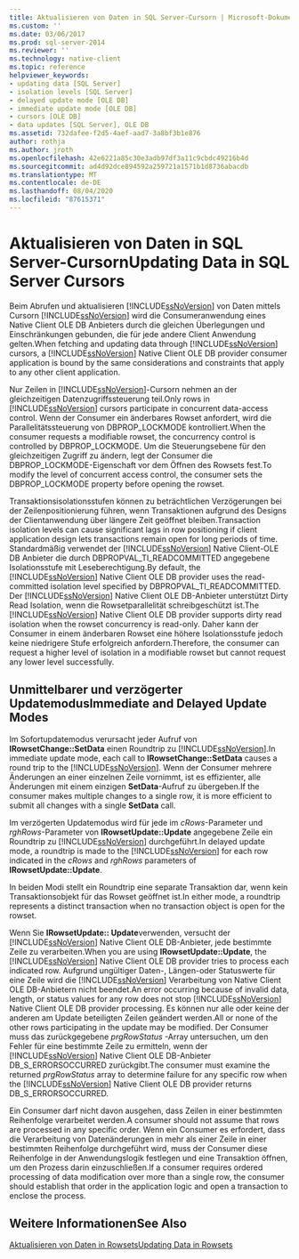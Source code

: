 ```yaml
---
title: Aktualisieren von Daten in SQL Server-Cursorn | Microsoft-Dokumentation
ms.custom: ''
ms.date: 03/06/2017
ms.prod: sql-server-2014
ms.reviewer: ''
ms.technology: native-client
ms.topic: reference
helpviewer_keywords:
- updating data [SQL Server]
- isolation levels [SQL Server]
- delayed update mode [OLE DB]
- immediate update mode [OLE DB]
- cursors [OLE DB]
- data updates [SQL Server], OLE DB
ms.assetid: 732dafee-f2d5-4aef-aad7-3a8bf3b1e876
author: rothja
ms.author: jroth
ms.openlocfilehash: 42e6221a85c30e3adb97df3a11c9cbdc49216b4d
ms.sourcegitcommit: ad4d92dce894592a259721a1571b1d8736abacdb
ms.translationtype: MT
ms.contentlocale: de-DE
ms.lasthandoff: 08/04/2020
ms.locfileid: "87615371"
---
```

# <a name="updating-data-in-sql-server-cursors"></a><span data-ttu-id="f7c2e-102">Aktualisieren von Daten in SQL Server-Cursorn</span><span class="sxs-lookup"><span data-stu-id="f7c2e-102">Updating Data in SQL Server Cursors</span></span>
  <span data-ttu-id="f7c2e-103">Beim Abrufen und aktualisieren [!INCLUDE[ssNoVersion](../../includes/ssnoversion-md.md)] von Daten mittels Cursorn [!INCLUDE[ssNoVersion](../../includes/ssnoversion-md.md)] wird die Consumeranwendung eines Native Client OLE DB Anbieters durch die gleichen Überlegungen und Einschränkungen gebunden, die für jede andere Client Anwendung gelten.</span><span class="sxs-lookup"><span data-stu-id="f7c2e-103">When fetching and updating data through [!INCLUDE[ssNoVersion](../../includes/ssnoversion-md.md)] cursors, a [!INCLUDE[ssNoVersion](../../includes/ssnoversion-md.md)] Native Client OLE DB provider consumer application is bound by the same considerations and constraints that apply to any other client application.</span></span>  
  
 <span data-ttu-id="f7c2e-104">Nur Zeilen in [!INCLUDE[ssNoVersion](../../includes/ssnoversion-md.md)]-Cursorn nehmen an der gleichzeitigen Datenzugriffssteuerung teil.</span><span class="sxs-lookup"><span data-stu-id="f7c2e-104">Only rows in [!INCLUDE[ssNoVersion](../../includes/ssnoversion-md.md)] cursors participate in concurrent data-access control.</span></span> <span data-ttu-id="f7c2e-105">Wenn der Consumer ein änderbares Rowset anfordert, wird die Parallelitätssteuerung von DBPROP_LOCKMODE kontrolliert.</span><span class="sxs-lookup"><span data-stu-id="f7c2e-105">When the consumer requests a modifiable rowset, the concurrency control is controlled by DBPROP_LOCKMODE.</span></span> <span data-ttu-id="f7c2e-106">Um die Steuerungsebene für den gleichzeitigen Zugriff zu ändern, legt der Consumer die DBPROP_LOCKMODE-Eigenschaft vor dem Öffnen des Rowsets fest.</span><span class="sxs-lookup"><span data-stu-id="f7c2e-106">To modify the level of concurrent access control, the consumer sets the DBPROP_LOCKMODE property before opening the rowset.</span></span>  
  
 <span data-ttu-id="f7c2e-107">Transaktionsisolationsstufen können zu beträchtlichen Verzögerungen bei der Zeilenpositionierung führen, wenn Transaktionen aufgrund des Designs der Clientanwendung über längere Zeit geöffnet bleiben.</span><span class="sxs-lookup"><span data-stu-id="f7c2e-107">Transaction isolation levels can cause significant lags in row positioning if client application design lets transactions remain open for long periods of time.</span></span> <span data-ttu-id="f7c2e-108">Standardmäßig verwendet der [!INCLUDE[ssNoVersion](../../includes/ssnoversion-md.md)] Native Client-OLE DB Anbieter die durch DBPROPVAL_TI_READCOMMITTED angegebene Isolationsstufe mit Leseberechtigung.</span><span class="sxs-lookup"><span data-stu-id="f7c2e-108">By default, the [!INCLUDE[ssNoVersion](../../includes/ssnoversion-md.md)] Native Client OLE DB provider uses the read-committed isolation level specified by DBPROPVAL_TI_READCOMMITTED.</span></span> <span data-ttu-id="f7c2e-109">Der [!INCLUDE[ssNoVersion](../../includes/ssnoversion-md.md)] Native Client OLE DB-Anbieter unterstützt Dirty Read Isolation, wenn die Rowsetparallelität schreibgeschützt ist.</span><span class="sxs-lookup"><span data-stu-id="f7c2e-109">The [!INCLUDE[ssNoVersion](../../includes/ssnoversion-md.md)] Native Client OLE DB provider supports dirty read isolation when the rowset concurrency is read-only.</span></span> <span data-ttu-id="f7c2e-110">Daher kann der Consumer in einem änderbaren Rowset eine höhere Isolationsstufe jedoch keine niedrigere Stufe erfolgreich anfordern.</span><span class="sxs-lookup"><span data-stu-id="f7c2e-110">Therefore, the consumer can request a higher level of isolation in a modifiable rowset but cannot request any lower level successfully.</span></span>  
  
## <a name="immediate-and-delayed-update-modes"></a><span data-ttu-id="f7c2e-111">Unmittelbarer und verzögerter Updatemodus</span><span class="sxs-lookup"><span data-stu-id="f7c2e-111">Immediate and Delayed Update Modes</span></span>  
 <span data-ttu-id="f7c2e-112">Im Sofortupdatemodus verursacht jeder Aufruf von **IRowsetChange::SetData** einen Roundtrip zu [!INCLUDE[ssNoVersion](../../includes/ssnoversion-md.md)].</span><span class="sxs-lookup"><span data-stu-id="f7c2e-112">In immediate update mode, each call to **IRowsetChange::SetData** causes a round trip to the [!INCLUDE[ssNoVersion](../../includes/ssnoversion-md.md)].</span></span> <span data-ttu-id="f7c2e-113">Wenn der Consumer mehrere Änderungen an einer einzelnen Zeile vornimmt, ist es effizienter, alle Änderungen mit einem einzigen **SetData**-Aufruf zu übergeben.</span><span class="sxs-lookup"><span data-stu-id="f7c2e-113">If the consumer makes multiple changes to a single row, it is more efficient to submit all changes with a single **SetData** call.</span></span>  
  
 <span data-ttu-id="f7c2e-114">Im verzögerten Updatemodus wird für jede im *cRows*-Parameter und *rghRows*-Parameter von **IRowsetUpdate::Update** angegebene Zeile ein Roundtrip zu [!INCLUDE[ssNoVersion](../../includes/ssnoversion-md.md)] durchgeführt.</span><span class="sxs-lookup"><span data-stu-id="f7c2e-114">In delayed update mode, a roundtrip is made to the [!INCLUDE[ssNoVersion](../../includes/ssnoversion-md.md)] for each row indicated in the *cRows* and *rghRows* parameters of **IRowsetUpdate::Update**.</span></span>  
  
 <span data-ttu-id="f7c2e-115">In beiden Modi stellt ein Roundtrip eine separate Transaktion dar, wenn kein Transaktionsobjekt für das Rowset geöffnet ist.</span><span class="sxs-lookup"><span data-stu-id="f7c2e-115">In either mode, a roundtrip represents a distinct transaction when no transaction object is open for the rowset.</span></span>  
  
 <span data-ttu-id="f7c2e-116">Wenn Sie **IRowsetUpdate:: Update**verwenden, versucht der [!INCLUDE[ssNoVersion](../../includes/ssnoversion-md.md)] Native Client OLE DB-Anbieter, jede bestimmte Zeile zu verarbeiten.</span><span class="sxs-lookup"><span data-stu-id="f7c2e-116">When you are using **IRowsetUpdate::Update**, the [!INCLUDE[ssNoVersion](../../includes/ssnoversion-md.md)] Native Client OLE DB provider tries to process each indicated row.</span></span> <span data-ttu-id="f7c2e-117">Aufgrund ungültiger Daten-, Längen-oder Statuswerte für eine Zeile wird die [!INCLUDE[ssNoVersion](../../includes/ssnoversion-md.md)] Verarbeitung von Native Client OLE DB-Anbietern nicht beendet.</span><span class="sxs-lookup"><span data-stu-id="f7c2e-117">An error occurring because of invalid data, length, or status values for any row does not stop [!INCLUDE[ssNoVersion](../../includes/ssnoversion-md.md)] Native Client OLE DB provider processing.</span></span> <span data-ttu-id="f7c2e-118">Es können nur alle oder keine der anderen am Update beteiligten Zeilen geändert werden.</span><span class="sxs-lookup"><span data-stu-id="f7c2e-118">All or none of the other rows participating in the update may be modified.</span></span> <span data-ttu-id="f7c2e-119">Der Consumer muss das zurückgegebene *prgRowStatus* -Array untersuchen, um den Fehler für eine bestimmte Zeile zu ermitteln, wenn der [!INCLUDE[ssNoVersion](../../includes/ssnoversion-md.md)] Native Client OLE DB-Anbieter DB_S_ERRORSOCCURRED zurückgibt.</span><span class="sxs-lookup"><span data-stu-id="f7c2e-119">The consumer must examine the returned *prgRowStatus* array to determine failure for any specific row when the [!INCLUDE[ssNoVersion](../../includes/ssnoversion-md.md)] Native Client OLE DB provider returns DB_S_ERRORSOCCURRED.</span></span>  
  
 <span data-ttu-id="f7c2e-120">Ein Consumer darf nicht davon ausgehen, dass Zeilen in einer bestimmten Reihenfolge verarbeitet werden.</span><span class="sxs-lookup"><span data-stu-id="f7c2e-120">A consumer should not assume that rows are processed in any specific order.</span></span> <span data-ttu-id="f7c2e-121">Wenn ein Consumer es erfordert, dass die Verarbeitung von Datenänderungen in mehr als einer Zeile in einer bestimmten Reihenfolge durchgeführt wird, muss der Consumer diese Reihenfolge in der Anwendungslogik festlegen und eine Transaktion öffnen, um den Prozess darin einzuschließen.</span><span class="sxs-lookup"><span data-stu-id="f7c2e-121">If a consumer requires ordered processing of data modification over more than a single row, the consumer should establish that order in the application logic and open a transaction to enclose the process.</span></span>  
  
## <a name="see-also"></a><span data-ttu-id="f7c2e-122">Weitere Informationen</span><span class="sxs-lookup"><span data-stu-id="f7c2e-122">See Also</span></span>  
 [<span data-ttu-id="f7c2e-123">Aktualisieren von Daten in Rowsets</span><span class="sxs-lookup"><span data-stu-id="f7c2e-123">Updating Data in Rowsets</span></span>](updating-data-in-rowsets.md)  
  
  
